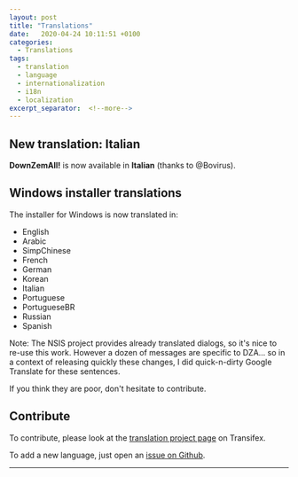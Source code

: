 ```yaml
---
layout: post
title: "Translations"
date:   2020-04-24 10:11:51 +0100
categories:
  - Translations
tags:
  - translation
  - language
  - internationalization
  - i18n
  - localization
excerpt_separator:  <!--more-->
---
```


## New translation: Italian

**DownZemAll!** is now available in **Italian** (thanks to @Bovirus).


## Windows installer translations

The installer for Windows is now translated in:
- English
- Arabic
- SimpChinese
- French
- German
- Korean
- Italian
- Portuguese
- PortugueseBR
- Russian
- Spanish

Note: The NSIS project provides already translated dialogs, so it's nice to re-use this work. However a dozen of messages are specific to DZA... so in a context of releasing quickly these changes, I did quick-n-dirty Google Translate for these sentences.

If you think they are poor, don't hesitate to contribute.


## Contribute

To contribute, please look at the [translation project page](https://www.transifex.com/downzemall/downzemall/) on Transifex.

To add a new language, just open an [issue on Github](https://github.com/setvisible/DownZemAll/issues).


---